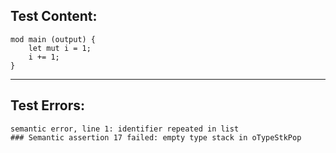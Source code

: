 
Test Content: 
-------------------------
```
mod main (output) { 
    let mut i = 1;
    i += 1;
}
```
------------------------

Test Errors:
-------------------------
```
semantic error, line 1: identifier repeated in list
### Semantic assertion 17 failed: empty type stack in oTypeStkPop
```

